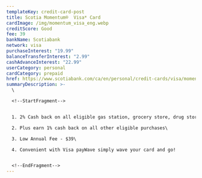 ```yaml
---
templateKey: credit-card-post
title: Scotia Momentum®  Visa* Card
cardImage: /img/momentum_visa_eng.webp
creditScore: Good
fee: 39
bankName: Scotiabank
network: visa
purchaseInterest: "19.99"
balanceTransferInterest: "2.99"
cashAdvanceInterest: "22.99"
userCategory: personal
cardCategory: prepaid
href: https://www.scotiabank.com/ca/en/personal/credit-cards/visa/momentum-cash-back-card.html
summaryDescription: >-
  \

  <!--StartFragment-->


  1. 2% Cash back on all eligible gas station, grocery store, drug store purchases and recurring payments.\

  2. Plus earn 1% cash back on all other eligible purchases\

  3. Low Annual Fee - $39\

  4. Convenient with Visa payWave simply wave your card and go!


  <!--EndFragment-->
---
```

